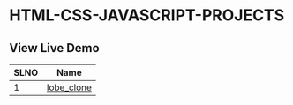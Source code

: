 # HTML-CSS-JAVASCRIPT-PROJECTS

## View Live Demo

| SLNO |                                                Name                                                |
| --- | :-------------------------------------------------------------------------------------------------: |
| 1   |                   [lobe_clone](https://soumendas-lobe-clone.netlify.app/)                           |

 
